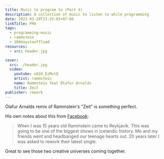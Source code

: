 ```yaml
---
title: Music to program to (Part 4)
description: A collection of music to listen to while programming
date: 2022-03-20T23:25:03+07:00
linkTitle: PM4
tags:
  - programming-music
  - rammstein
  - 100daystooffload
resources:
  - src: header.jpg

cover:
  src: ./header.jpg
  video:
    youtube: oQ10_EzMvtQ
    artist: rammstein
    name: Rammstein feat Ólafur Arnalds
    title: Zeit
publisher: rework
---
```


Ólafur Arnalds remix of Rammstein's "Zeit" is something perfect.

His own notes about this from [Facebook](https://www.facebook.com/olafurarnalds/posts/506424670842393):

> When I was 15 years old Rammstein came to Reykjavík. This was going to be one of the biggest shows in Icelandic history. Me and my friends went and headbanged our teenage hearts out. 20 years later I was asked to rework their latest single.

Great to see those two creative universes coming together.
